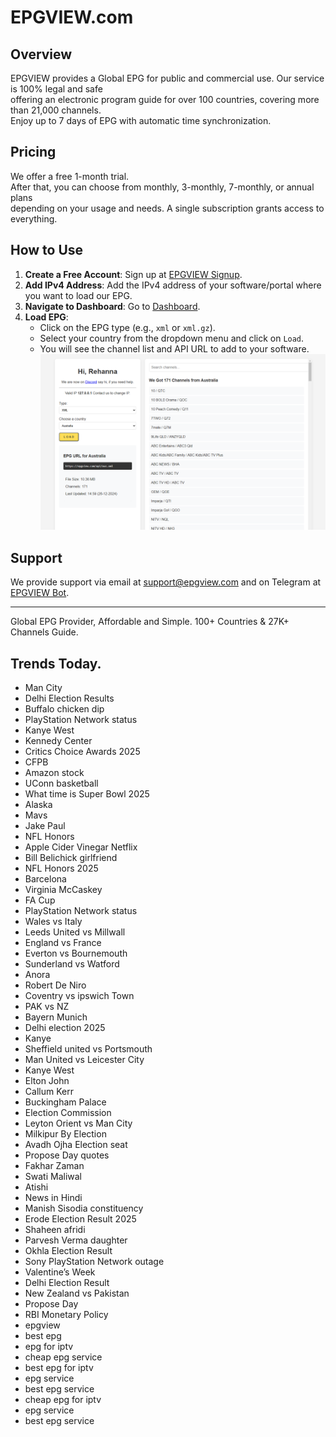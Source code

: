 # EPGVIEW.com



## Overview
EPGVIEW provides a Global EPG for public and commercial use. Our service is 100% legal and safe\
offering an electronic program guide for over 100 countries, covering more than 21,000 channels.\
Enjoy up to 7 days of EPG with automatic time synchronization.

## Pricing
We offer a free 1-month trial. \
After that, you can choose from monthly, 3-monthly, 7-monthly, or annual plans \
depending on your usage and needs. A single subscription grants access to everything.

## How to Use
1. **Create a Free Account**: Sign up at [EPGVIEW Signup](https://epgview.com/signup.php).
2. **Add IPv4 Address**: Add the IPv4 address of your software/portal where you want to load our EPG.
3. **Navigate to Dashboard**: Go to [Dashboard](https://epgview.com/dashboard.php).
4. **Load EPG**:
   - Click on the EPG type (e.g., `xml` or `xml.gz`).
   - Select your country from the dropdown menu and click on `Load`.
   - You will see the channel list and API URL to add to your software.
![EPGVIEW](img/dashboard.png)
## Support
We provide support via email at [support@epgview.com](mailto:support@epgview.com) and on Telegram at [EPGVIEW Bot](https://t.me/epgview_bot).

---

Global EPG Provider, Affordable and Simple. 100+ Countries & 27K+ Channels Guide.

## Trends Today.

- Man City
- Delhi Election Results
- Buffalo chicken dip
- PlayStation Network status
- Kanye West
- Kennedy Center
- Critics Choice Awards 2025
- CFPB
- Amazon stock
- UConn basketball
- What time is Super Bowl 2025
- Alaska
- Mavs
- Jake Paul
- NFL Honors
- Apple Cider Vinegar Netflix
- Bill Belichick girlfriend
- NFL Honors 2025
- Barcelona
- Virginia McCaskey
- FA Cup
- PlayStation Network status
- Wales vs Italy
- Leeds United vs Millwall
- England vs France
- Everton vs Bournemouth
- Sunderland vs Watford
- Anora
- Robert De Niro
- Coventry vs ipswich Town
- PAK vs NZ
- Bayern Munich
- Delhi election 2025
- Kanye
- Sheffield united vs Portsmouth
- Man United vs Leicester City
- Kanye West
- Elton John
- Callum Kerr
- Buckingham Palace
- Election Commission
- Leyton Orient vs Man City
- Milkipur By Election
- Avadh Ojha Election seat
- Propose Day quotes
- Fakhar Zaman
- Swati Maliwal
- Atishi
- News in Hindi
- Manish Sisodia constituency
- Erode Election Result 2025
- Shaheen afridi
- Parvesh Verma daughter
- Okhla Election Result
- Sony PlayStation Network outage
- Valentine’s Week
- Delhi Election Result
- New Zealand vs Pakistan
- Propose Day
- RBI Monetary Policy
- epgview
- best epg
- epg for iptv
- cheap epg service
- best epg for iptv
- epg service
- best epg service
- cheap epg for iptv
- epg service
- best epg service
